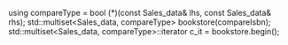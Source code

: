 using compareType = bool (*)(const Sales_data& lhs, const Sales_data& rhs);
std::multiset<Sales_data, compareType> bookstore(compareIsbn);
std::multiset<Sales_data, compareType>::iterator c_it = bookstore.begin();

